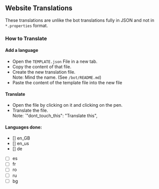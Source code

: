 ## Website Translations
These translations are unlike the bot translations fully in JSON and not in `*.properties` format.

### How to Translate

#### Add a language

- Open the `TEMPLATE.json` File in a new tab.
- Copy the content of that file.
- Create the new translation file.<br>
  Note: Mind the name. (See `/bot/README.md`)
- Paste the content of the template file into the new file


#### Translate
- Open the file by clicking on it and clicking on the pen.
- Translate the file.<br>
  Note: `"dont_touch_this": "Translate this",


#### Languages done:
- [] en_GB
- [] en_us
- [] de
- [ ] es
- [ ] fr
- [ ] ro
- [ ] ru
- [ ] bg

